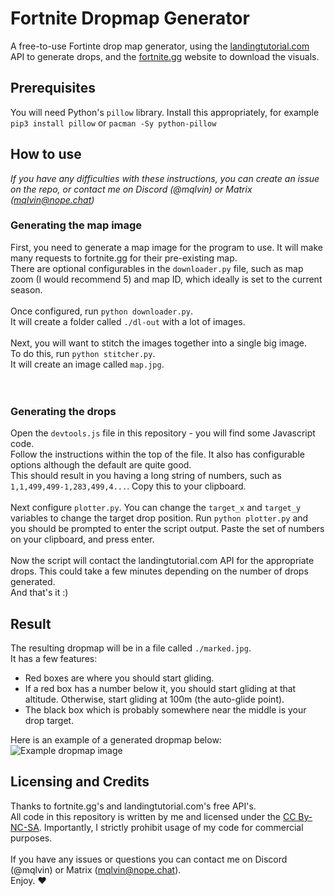 # Fortnite Dropmap Generator
A free-to-use Fortinte drop map generator, using the [landingtutorial.com](https://landingtutorial.com) API to generate drops, and the [fortnite.gg](https://fortnite.gg) website to download the visuals.

## Prerequisites
You will need Python's `pillow` library. Install this appropriately, for example `pip3 install pillow` or `pacman -Sy python-pillow`

## How to use
*If you have any difficulties with these instructions, you can create an issue on the repo, or contact me on Discord (@mqlvin) or Matrix (mqlvin@nope.chat)*<br>
### Generating the map image
First, you need to generate a map image for the program to use. It will make many requests to fortnite.gg for their pre-existing map.<br>
There are optional configurables in the `downloader.py` file, such as map zoom (I would recommend 5) and map ID, which ideally is set to the current season.<br>
<br>
Once configured, run `python downloader.py`.<br>
It will create a folder called `./dl-out` with a lot of images.<br>
<br>
Next, you will want to stitch the images together into a single big image.<br>
To do this, run `python stitcher.py`.<br>
It will create an image called `map.jpg`.<br>
<br><br>
### Generating the drops
Open the `devtools.js` file in this repository - you will find some Javascript code.<br>
Follow the instructions within the top of the file. It also has configurable options although the default are quite good.<br>
This should result in you having a long string of numbers, such as `1,1,499,499-1,283,499,4...`. Copy this to your clipboard.<br>
<br>
Next configure `plotter.py`. You can change the `target_x` and `target_y` variables to change the target drop position.
Run `python plotter.py` and you should be prompted to enter the script output. Paste the set of numbers on your clipboard, and press enter.<br>
<br>
Now the script will contact the landingtutorial.com API for the appropriate drops. This could take a few minutes depending on the number of drops generated.<br>
And that's it :)

## Result
The resulting dropmap will be in a file called `./marked.jpg`.<br>
It has a few features:
- Red boxes are where you should start gliding.
- If a red box has a number below it, you should start gliding at that altitude. Otherwise, start gliding at 100m (the auto-glide point).
- The black box which is probably somewhere near the middle is your drop target.

Here is an example of a generated dropmap below:
![Example dropmap image](https://i.imgur.com/XudJNtP.jpeg)


## Licensing and Credits
Thanks to fortnite.gg's and landingtutorial.com's free API's.<br>
All code in this repository is written by me and licensed under the [CC By-NC-SA](https://creativecommons.org/licenses/by-nc-sa/4.0/deed.en). Importantly, I strictly prohibit usage of my code for commercial purposes.<br>
<br>
If you have any issues or questions you can contact me on Discord (@mqlvin) or Matrix (mqlvin@nope.chat). <br>
Enjoy. ❤️

